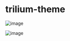 # trilium-theme




![image](https://user-images.githubusercontent.com/84742924/119934281-d335b500-bf85-11eb-8c4b-8682f9860850.png)

![image](https://user-images.githubusercontent.com/84742924/119934410-08da9e00-bf86-11eb-8991-2b74f22444b1.png)
